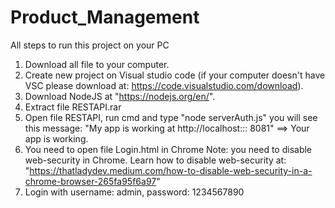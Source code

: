 # Product_Management
All steps to run this project on your PC
1. Download all file to your computer.
2. Create new project on Visual studio code (if your computer doesn't have VSC please download at: https://code.visualstudio.com/download).
3. Download NodeJS at "https://nodejs.org/en/".
4. Extract file RESTAPI.rar
5. Open file RESTAPI, run cmd and type "node serverAuth.js" you will see this message: "My app is working at http://localhost::: 8081"
==> Your app is working. 
6. You need to open file Login.html in Chrome 
Note: you need to disable web-security in Chrome. Learn how to disable web-security at: "https://thatladydev.medium.com/how-to-disable-web-security-in-a-chrome-browser-265fa95f6a97"
7. Login with username: admin, password: 1234567890 
